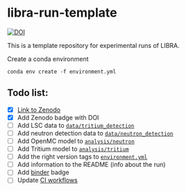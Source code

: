 # libra-run-template

[![DOI](https://zenodo.org/badge/DOI/10.5281/zenodo.14317601.svg)](https://doi.org/10.5281/zenodo.14317601)


This is a template repository for experimental runs of LIBRA.

Create a conda environment

```
conda env create -f environment.yml
```

## Todo list:
- [x] [Link to Zenodo](https://zenodo.org/)
- [x] Add Zenodo badge with DOI
- [ ] Add LSC data to [`data/tritium_detection`](data/tritium_detection)
- [ ] Add neutron detection data to [`data/neutron_detection`](data/neutron_detection)
- [ ] Add OpenMC model to [`analysis/neutron`](analysis/neutron)
- [ ] Add Tritium model to [`analysis/tritium`](analysis/tritium)
- [ ] Add the right version tags to [`environment.yml`](environment.yml)
- [ ] Add information to the README (info about the run)
- [ ] Add [binder](https://mybinder.org/) badge
- [ ] Update [CI workflows](.github/workflows)